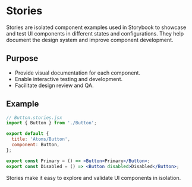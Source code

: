 # Stories

Stories are isolated component examples used in Storybook to showcase and test UI components in different states and configurations. They help document the design system and improve component development.

## Purpose
- Provide visual documentation for each component.
- Enable interactive testing and development.
- Facilitate design review and QA.

## Example
```jsx
// Button.stories.jsx
import { Button } from './Button';

export default {
  title: 'Atoms/Button',
  component: Button,
};

export const Primary = () => <Button>Primary</Button>;
export const Disabled = () => <Button disabled>Disabled</Button>;
```

Stories make it easy to explore and validate UI components in isolation. 